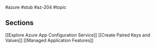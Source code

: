 #azure #stub #az-204 #topic

## Sections
[[Explore Azure App Configuration Service]]
[[Create Paired Keys and Values]]
[[Managed Application Features]]